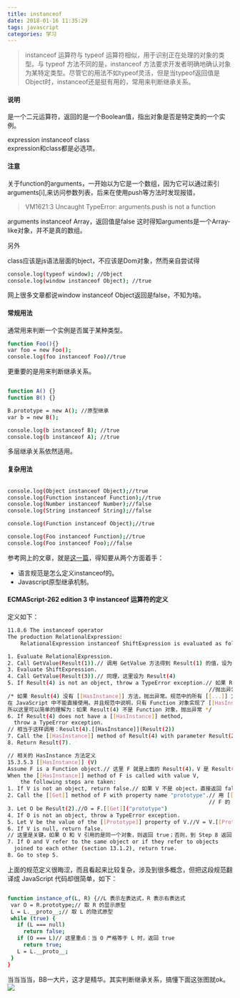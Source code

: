 ```yaml
---
title: instanceof
date: 2018-01-16 11:35:29
tags: javascript
categories: 学习
---
```


>instanceof 运算符与 typeof 运算符相似，用于识别正在处理的对象的类型。与 typeof 方法不同的是，instanceof 方法要求开发者明确地确认对象为某特定类型。尽管它的用法不如typeof灵活，但是当typeof返回值是Object时，instanceof还是挺有用的，常用来判断继承关系。


<!--more-->

#### 说明


是一个二元运算符，返回的是一个Boolean值，指出对象是否是特定类的一个实例。

<weight>expression instanceof class</weight><br>expression和class都是必选项。


#### 注意
关于function的arguments，一开始以为它是一个数组，因为它可以通过索引arguments[i],来访问参数列表，后来在使用push等方法时发现报错，
>VM1621:3 Uncaught TypeError: arguments.push is not a function

arguments instanceof Array，返回值是false
这时得知arguments是一个Array-like对象，并不是真的数组。

另外<br>

class应该是js语法层面的bject，不应该是Dom对象，然而亲自尝试得

```bash
console.log(typeof window); //Object
console.log(window instanceof Object); //true
```
网上很多文章都说window instanceof Object返回是false，不知为啥。

#### 常规用法

通常用来判断一个实例是否属于某种类型。

```bash
function Foo(){}
var foo = new Foo();
console.log(foo instanceof Foo)//true
```
更重要的是用来判断继承关系。

```bash

function A() {}
function B() {}

B.prototype = new A(); //原型继承
var b = new B();

console.log(b instanceof B); //true
console.log(b instanceof A); //true

```
多层继承关系依然适用。

#### 复杂用法
```bash

console.log(Object instanceof Object);//true
console.log(Function instanceof Function);//true
console.log(Number instanceof Number);//false
console.log(String instanceof String);//false

console.log(Function instanceof Object);//true

console.log(Foo instanceof Function);//true
console.log(Foo instanceof Foo);//false

```
参考网上的文章，就是[这一篇](https://www.ibm.com/developerworks/cn/web/1306_jiangjj_jsinstanceof/)，得知要从两个方面着手：
 + 语言规范是怎么定义instanceof的。
 + Javascript原型继承机制。

 #### ECMAScript-262 edition 3 中 instanceof 运算符的定义

 定义如下：
 ```bash
 11.8.6 The instanceof operator
 The production RelationalExpression:
     RelationalExpression instanceof ShiftExpression is evaluated as follows:

 1. Evaluate RelationalExpression.
 2. Call GetValue(Result(1)).// 调用 GetValue 方法得到 Result(1) 的值，设为 Result(2)
 3. Evaluate ShiftExpression.
 4. Call GetValue(Result(3)).// 同理，这里设为 Result(4)
 5. If Result(4) is not an object, throw a TypeError exception.// 如果 Result(4) 不是 object，
                                                                //抛出异常
 /* 如果 Result(4) 没有 [[HasInstance]] 方法，抛出异常。规范中的所有 [[...]] 方法或者属性都是内部的，
在 JavaScript 中不能直接使用。并且规范中说明，只有 Function 对象实现了 [[HasInstance]] 方法。
所以这里可以简单的理解为：如果 Result(4) 不是 Function 对象，抛出异常 */
 6. If Result(4) does not have a [[HasInstance]] method,
   throw a TypeError exception.
 // 相当于这样调用：Result(4).[[HasInstance]](Result(2))
 7. Call the [[HasInstance]] method of Result(4) with parameter Result(2).
 8. Return Result(7).

 // 相关的 HasInstance 方法定义
 15.3.5.3 [[HasInstance]] (V)
 Assume F is a Function object.// 这里 F 就是上面的 Result(4)，V 是 Result(2)
 When the [[HasInstance]] method of F is called with value V,
     the following steps are taken:
 1. If V is not an object, return false.// 如果 V 不是 object，直接返回 false
 2. Call the [[Get]] method of F with property name "prototype".// 用 [[Get]] 方法取
                                                                // F 的 prototype 属性
 3. Let O be Result(2).//O = F.[[Get]]("prototype")
 4. If O is not an object, throw a TypeError exception.
 5. Let V be the value of the [[Prototype]] property of V.//V = V.[[Prototype]]
 6. If V is null, return false.
 // 这里是关键，如果 O 和 V 引用的是同一个对象，则返回 true；否则，到 Step 8 返回 Step 5 继续循环
 7. If O and V refer to the same object or if they refer to objects
   joined to each other (section 13.1.2), return true.
 8. Go to step 5.

 ```
上面的规范定义很晦涩，而且看起来比较复杂，涉及到很多概念，但把这段规范翻译成 JavaScript 代码却很简单，如下：
```bash

function instance_of(L, R) {//L 表示左表达式，R 表示右表达式
 var O = R.prototype;// 取 R 的显示原型
 L = L.__proto__;// 取 L 的隐式原型
 while (true) {
   if (L === null)
     return false;
   if (O === L)// 这里重点：当 O 严格等于 L 时，返回 true
     return true;
   L = L.__proto__;
 }
}
```
当当当当，BB一大片，这才是精华。其实判断继承关系，搞懂下面这张图就ok。
![](http://pkkch1tf7.bkt.clouddn.com/prototype.jpg)
